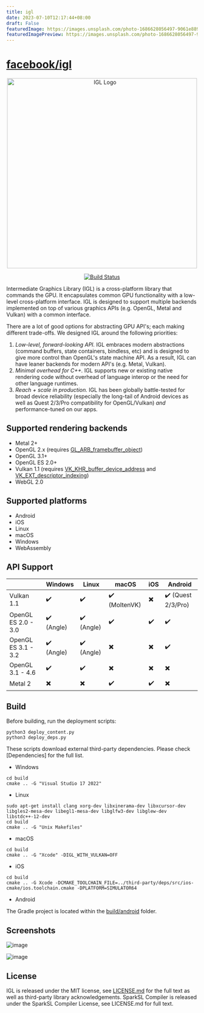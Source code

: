 ```yaml
---
title: igl
date: 2023-07-10T12:17:44+08:00
draft: False
featuredImage: https://images.unsplash.com/photo-1686628056497-9061e8893335?ixid=M3w0NjAwMjJ8MHwxfHJhbmRvbXx8fHx8fHx8fDE2ODg5NjI2NDJ8&ixlib=rb-4.0.3
featuredImagePreview: https://images.unsplash.com/photo-1686628056497-9061e8893335?ixid=M3w0NjAwMjJ8MHwxfHJhbmRvbXx8fHx8fHx8fDE2ODg5NjI2NDJ8&ixlib=rb-4.0.3
---
```


# [facebook/igl](https://github.com/facebook/igl)

<div align="center">
  <picture>
    <source media="(prefers-color-scheme: dark)" srcset="https://github.com/facebook/igl/blob/main/.github/igl-full-color-white.svg?raw=true">
    <source media="(prefers-color-scheme: light)" srcset="https://github.com/facebook/igl/blob/main/.github/igl-full-color-black.svg?raw=true">
    <img alt="IGL Logo" src=".github/igl-full-color-black.svg" width="500">
  </picture>

  [![Build Status](https://github.com/facebook/igl/actions/workflows/c-cpp.yml/badge.svg)](https://github.com/facebook/igl/actions)

</div>

Intermediate Graphics Library (IGL) is a cross-platform library that commands the GPU. It encapsulates
common GPU functionality with a low-level cross-platform interface. IGL is designed to support multiple
backends implemented on top of various graphics APIs (e.g. OpenGL, Metal and Vulkan) with a common interface.

There are a lot of good options for abstracting GPU API's; each making different trade-offs. We designed IGL around the following priorities:

1. *Low-level, forward-looking API.* IGL embraces modern abstractions (command buffers, state containers, bindless, etc) and is designed to give more control than OpenGL's state machine API. As a result, IGL can have leaner backends for modern API's (e.g. Metal, Vulkan).
2. *Minimal overhead for C++.* IGL supports new or existing native rendering code without overhead of language interop or the need for other language runtimes.
3. *Reach + scale in production.* IGL has been globally battle-tested for broad device reliability (especially the long-tail of Android devices as well as Quest 2/3/Pro compatibility for OpenGL/Vulkan) *and* performance-tuned on our apps.

## Supported rendering backends

 * Metal 2+
 * OpenGL 2.x (requires [GL_ARB_framebuffer_object](https://registry.khronos.org/OpenGL/extensions/ARB/ARB_framebuffer_object.txt))
 * OpenGL 3.1+
 * OpenGL ES 2.0+
 * Vulkan 1.1 (requires [VK_KHR_buffer_device_address](https://registry.khronos.org/vulkan/specs/1.3-extensions/man/html/VK_KHR_buffer_device_address.html) and [VK_EXT_descriptor_indexing](https://registry.khronos.org/vulkan/specs/1.3-extensions/man/html/VK_EXT_descriptor_indexing.html))
 * WebGL 2.0

## Supported platforms

 * Android
 * iOS
 * Linux
 * macOS
 * Windows
 * WebAssembly

## API Support

|                          | Windows                    | Linux                      | macOS                         | iOS                           | Android                          |
| ------------------------ | -------------------------- | -------------------------- | ----------------------------- | ----------------------------- | -------------------------------- |
| Vulkan 1.1               | :heavy_check_mark:         | :heavy_check_mark:         | :heavy_check_mark: (MoltenVK) | :heavy_multiplication_x:      | :heavy_check_mark: (Quest 2/3/Pro) |
| OpenGL ES 2.0 - 3.0      | :heavy_check_mark: (Angle) | :heavy_check_mark: (Angle) | :heavy_check_mark:            | :heavy_check_mark:            | :heavy_check_mark:               |
| OpenGL ES 3.1 - 3.2      | :heavy_check_mark: (Angle) | :heavy_check_mark: (Angle) | :heavy_multiplication_x:      | :heavy_multiplication_x:      | :heavy_check_mark:               |
| OpenGL 3.1 - 4.6         | :heavy_check_mark:         | :heavy_check_mark:         | :heavy_multiplication_x:      | :heavy_multiplication_x:      | :heavy_multiplication_x:         |
| Metal 2                  | :heavy_multiplication_x:   | :heavy_multiplication_x:   | :heavy_check_mark:            | :heavy_check_mark:            | :heavy_multiplication_x:         |

## Build

Before building, run the deployment scripts:

```
python3 deploy_content.py
python3 deploy_deps.py

```

These scripts download external third-party dependencies. Please check [Dependencies] for the full list.

* Windows

```
cd build
cmake .. -G "Visual Studio 17 2022"
```

* Linux

```
sudo apt-get install clang xorg-dev libxinerama-dev libxcursor-dev libgles2-mesa-dev libegl1-mesa-dev libglfw3-dev libglew-dev libstdc++-12-dev
cd build
cmake .. -G "Unix Makefiles"
```

* macOS

```
cd build
cmake .. -G "Xcode" -DIGL_WITH_VULKAN=OFF
```

* iOS

```
cd build
cmake .. -G Xcode -DCMAKE_TOOLCHAIN_FILE=../third-party/deps/src/ios-cmake/ios.toolchain.cmake -DPLATFORM=SIMULATOR64
```


* Android

The Gradle project is located within the [build/android](./build/android/) folder.

## Screenshots

![image](.github/screenshot01.png)

![image](.github/screenshot02.png)

## License

IGL is released under the MIT license, see [LICENSE.md](./LICENSE.md) for the full text as well as third-party library
acknowledgements. SparkSL Compiler is released under the SparkSL Compiler License, see LICENSE.md for full text.
